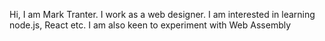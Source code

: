 Hi, I am Mark Tranter.
I work as a web designer.
I am interested in learning node.js, React etc.
I am also keen to experiment with Web Assembly
